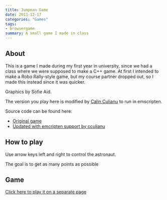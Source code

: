 ```yaml
---
title: Jumpman Game
date: 2013-12-17
categories: "Games"
tags:
- browsergame
summary: A small game I made in class
---
```

## About

This is a game I made during my first year in university, since we had a class where
we were supposed to make a C++ game. At first I intended to make a Robo
Rally-style game, but my course partner dropped out, so I made this instead
since it was quicker.

Graphics by Sofie Aid.

The version you play here is modified by [Calin Culianu](https://github.com/cculianu) to run in emscripten.

Source code can be found here:
* [Original game](https://github.com/lollek/JumpMan)
* [Updated with emcripten support by cculianu](https://github.com/cculianu/JumpMan)

## How to play

Use arrow keys left and right to control the astronaut. 

The goal is to get as many points as possible

## Game
[Click here to play it on a separate page](/jumpman.wasm/)

